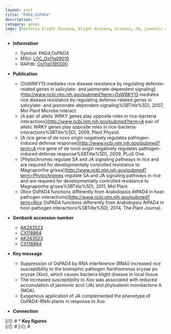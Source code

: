 ```yaml
---
layout: post
title: "PAD4,OsPAD4"
description: ""
category: genes
tags: [bacteria blight disease, blight disease, disease, JA, jasmonic acid]
---
```


* **Information**  
    + Symbol: PAD4,OsPAD4  
    + MSU: [LOC_Os11g09010](http://rice.plantbiology.msu.edu/cgi-bin/ORF_infopage.cgi?orf=LOC_Os11g09010)  
    + RAPdb: [Os11g0195500](http://rapdb.dna.affrc.go.jp/viewer/gbrowse_details/irgsp1?name=Os11g0195500)  

* **Publication**  
    + [OsWRKY13 mediates rice disease resistance by regulating defense-related genes in salicylate- and jasmonate-dependent signaling](http://www.ncbi.nlm.nih.gov/pubmed?term=OsWRKY13 mediates rice disease resistance by regulating defense-related genes in salicylate- and jasmonate-dependent signaling%5BTitle%5D), 2007, Mol Plant Microbe Interact.
    + [A pair of allelic WRKY genes play opposite roles in rice-bacteria interactions](http://www.ncbi.nlm.nih.gov/pubmed?term=A pair of allelic WRKY genes play opposite roles in rice-bacteria interactions%5BTitle%5D), 2009, Plant Physiol.
    + [A rice gene of de novo origin negatively regulates pathogen-induced defense response](http://www.ncbi.nlm.nih.gov/pubmed?term=A rice gene of de novo origin negatively regulates pathogen-induced defense response%5BTitle%5D), 2009, PLoS One.
    + [Phytochromes regulate SA and JA signaling pathways in rice and are required for developmentally controlled resistance to Magnaporthe grisea](http://www.ncbi.nlm.nih.gov/pubmed?term=Phytochromes regulate SA and JA signaling pathways in rice and are required for developmentally controlled resistance to Magnaporthe grisea%5BTitle%5D), 2011, Mol Plant.
    + [Rice OsPAD4 functions differently from Arabidopsis AtPAD4 in host-pathogen interactions](http://www.ncbi.nlm.nih.gov/pubmed?term=Rice OsPAD4 functions differently from Arabidopsis AtPAD4 in host-pathogen interactions%5BTitle%5D), 2014, The Plant Journal.

* **Genbank accession number**  
    + [AK243523](http://www.ncbi.nlm.nih.gov/nuccore/AK243523)
    + [CX118864](http://www.ncbi.nlm.nih.gov/nuccore/CX118864)
    + [AK243523](http://www.ncbi.nlm.nih.gov/nuccore/AK243523)
    + [CX118864](http://www.ncbi.nlm.nih.gov/nuccore/CX118864)

* **Key message**  
    + Suppression of OsPAD4 by RNA interference (RNAi) increased rice susceptibility to the biotrophic pathogen Xanthomonas oryzae pv. oryzae (Xoo), which causes bacteria blight disease in local tissue.
    + The increased susceptibility to Xoo was associated with reduced accumulation of jasmonic acid (JA) and phytoalexin momilactone A (MOA).
    + Exogenous application of JA complemented the phenotype of OsPAD4-RNAi plants in response to Xoo

* **Connection**  

[//]: # * **Key figures**  
[//]: # 
[//]: # 
